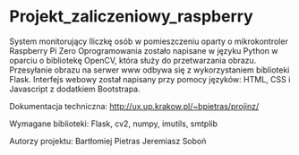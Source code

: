 # Projekt_zaliczeniowy_raspberry
System monitorujący lliczkę osób w pomieszczeniu oparty o mikrokontroler Raspberry Pi Zero
Oprogramowania zostało napisane w języku Python w oparciu o  bibliotekę OpenCV, która służy do przetwarzania obrazu. Przesyłanie obrazu na serwer www odbywa się z wykorzystaniem biblioteki Flask. Interfejs webowy został napisany przy pomocy języków: HTML, CSS i Javascript z dodatkiem Bootstrapa.

Dokumentacja techniczna: http://ux.up.krakow.pl/~bpietras/projinz/

Wymagane biblioteki: Flask, cv2, numpy, imutils, smtplib

Autorzy projektu:
Bartłomiej Pietras
Jeremiasz Soboń
